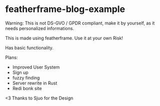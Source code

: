# featherframe-blog-example

Warning: This is not DS-GVO / GPDR compliant, make it by yourself, as it needs personalized informations.

This is made using featherframe. Use it at your own Risk!

Has basic functionality.

Plans:
- Improved User System
- Sign up
- fuzzy finding
- Server rewrite in Rust
- Redi bonk site

<3 Thanks to Sjuo for the Design